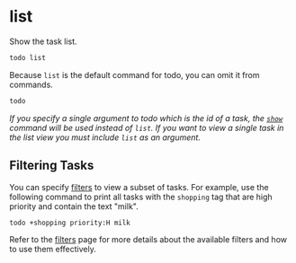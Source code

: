 # list

Show the task list.

```bash
todo list
```

Because `list` is the default command for todo, you can omit it from commands.

```bash
todo
```

_If you specify a single argument to todo which is the id of a task, the
[`show`](./show.md) command will be used instead of `list`. If you want to view
a single task in the list view you must include `list` as an argument._

## Filtering Tasks

You can specify [filters](../filters.md) to view a subset of tasks. For example,
use the following command to print all tasks with the `shopping` tag that are
high priority and contain the text "milk".

```bash
todo +shopping priority:H milk
```

Refer to the [filters](../filters.md) page for more details about the available
filters and how to use them effectively.
